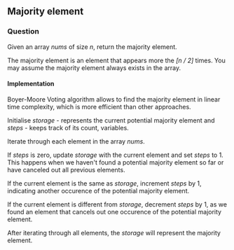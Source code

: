 ## Majority element

### Question

Given an array *nums* of size *n*, return the majority element.

The majority element is an element that appears more the *[n / 2]* times. You may assume the majority element always exists in the array.

#### Implementation

Boyer-Moore Voting algorithm allows to find the majority element in linear time complexity, which is more efficient than other approaches.

Initialise *storage* - represents the current potential majority element and *steps* - keeps track of its count, variables.

Iterate through each element in the array *nums*.

If *steps* is zero, update *storage* with the current element and set *steps* to 1.
This happens when we haven't found a potential majority element so far or have canceled out all previous elements.

If the current element is the same as *storage*, increment *steps* by 1, indicating another occurence of the potential majority element.

If the current element is different from *storage*, decrement *steps* by 1, as we found an element that cancels out one occurence of the potential majority element.

After iterating through all elements, the *storage* will represent the majority element.
